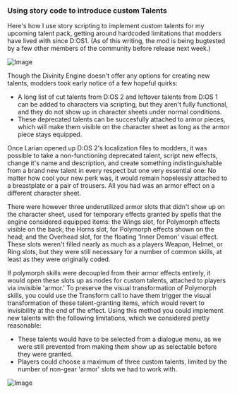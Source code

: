 

### Using story code to introduce custom Talents

Here's how I use story scripting to implement custom talents for my upcoming talent pack, getting around hardcoded limitations that modders have lived with since D:OS1. (As of this writing, the mod is being bugtested by a few other members of the community before release next week.)

![Image](https://i.imgur.com/qgeJl1t.jpg)

Though the Divinity Engine doesn't offer any options for creating new talents, modders took early notice of a few hopeful quirks:

 * A long list of cut talents from D:OS 2 and leftover talents from D:OS 1 can be added to characters via scripting, but they aren't fully functional, and they do not show up in character sheets under normal conditions.
 * These deprecated talents can be succesfully attached to armor pieces, which will make them visible on the character sheet as long as the armor piece stays equipped.

Once Larian opened up D:OS 2's localization files to modders, it was possible to take a non-functioning deprecated talent, script new effects, change it's name and description, and create something indistinguishable from a brand new talent in every respect but one very essential one: No matter how cool your new perk was, it would remain hopelessly attached to a breastplate or a pair of trousers. All you had was an armor effect on a different character sheet.

There were however three underutilized armor slots that didn't show up on the character sheet, used for temporary effects granted by spells that the engine considered equipped items: the Wings slot, for Polymorph effects visible on the back; the Horns slot, for Polymorph effects shown on the head; and the Overhead slot, for the floating 'Inner Demon' visual effect. These slots weren't filled nearly as much as a players Weapon, Helmet, or Ring slots, but they were still necessary for a number of common skills, at least as they were originally coded.

If polymorph skills were decoupled from their armor effects entirely, it would open these slots up as nodes for custom talents, attached to players via invisible 'armor.' To preserve the visual transformation of Polymorph skills, you could use the Transform call to have them trigger the visual transformation of these talent-granting items, which would revert to invisibility at the end of the effect. Using this method you could implement new talents with the following limitations, which we considered pretty reasonable:

 * These talents would have to be selected from a dialogue menu, as we were still prevented from making them show up as selectable before they were granted.
 * Players could choose a maximum of three custom talents, limited by the number of non-gear 'armor' slots we had to work with.
 
![Image](https://i.imgur.com/miAt51k.jpg)
